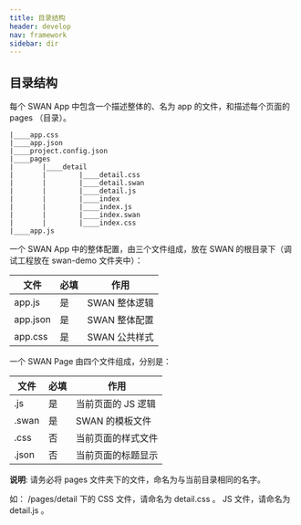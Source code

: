 ```yaml
---
title: 目录结构
header: develop
nav: framework
sidebar: dir
---
```


目录结构
-----

每个 SWAN App 中包含一个描述整体的、名为 app 的文件，和描述每个页面的 pages （目录）。
```
|____app.css
|____app.json
|____project.config.json
|____pages
|       |____detail
|       |        |____detail.css
|       |        |____detail.swan
|       |        |____detail.js
|       |        |____index
|       |        |____index.js
|       |        |____index.swan
|       |        |____index.css
|____app.js
```

一个 SWAN App 中的整体配置，由三个文件组成，放在 SWAN 的根目录下（调试工程放在 swan-demo 文件夹中）：

|文件|必填|作用|
|---|---|---|
|app.js|是| SWAN 整体逻辑|
|app.json|是| SWAN 整体配置|
|app.css|是| SWAN 公共样式|

一个 SWAN Page 由四个文件组成，分别是：

|文件|必填|作用|
|---|---|---|
|.js|是|当前页面的 JS 逻辑|
|.swan|是| SWAN 的模板文件|
|.css|否|当前页面的样式文件|
|.json|否|当前页面的标题显示|

**说明**:
请务必将 pages 文件夹下的文件，命名为与当前目录相同的名字。

如： /pages/detail  下的 CSS 文件，请命名为 detail.css 。 JS 文件，请命名为 detail.js 。
